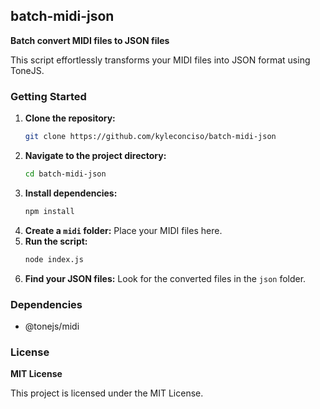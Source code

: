 ## batch-midi-json

**Batch convert MIDI files to JSON files**

This script effortlessly transforms your MIDI files into JSON format using ToneJS.

### Getting Started
1. **Clone the repository:** 
   ```bash
   git clone https://github.com/kyleconciso/batch-midi-json
2. **Navigate to the project directory:**
   ```bash
   cd batch-midi-json
3. **Install dependencies:**
   ```bash
   npm install
4. **Create a `midi` folder:** Place your MIDI files here.
5. **Run the script:**
   ```bash
   node index.js
6. **Find your JSON files:** Look for the converted files in the `json` folder.

### Dependencies
* @tonejs/midi

### License
**MIT License**

This project is licensed under the MIT License.
